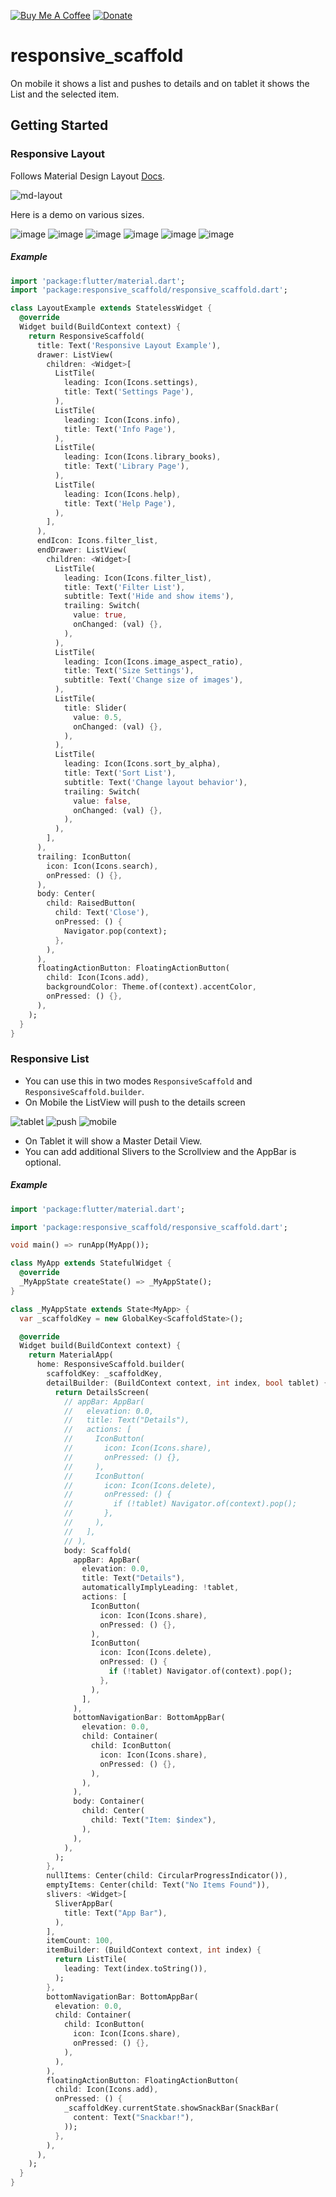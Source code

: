 [![Buy Me A Coffee](https://img.shields.io/badge/Donate-Buy%20Me%20A%20Coffee-yellow.svg)](https://www.buymeacoffee.com/rodydavis)
[![Donate](https://img.shields.io/badge/Donate-PayPal-green.svg)](https://www.paypal.com/cgi-bin/webscr?cmd=_s-xclick&hosted_button_id=WSH3GVC49GNNJ)

# responsive_scaffold

On mobile it shows a list and pushes to details and on tablet it shows the List and the selected item.

## Getting Started

### Responsive Layout

Follows Material Design Layout [Docs](https://material.io/design/layout/responsive-layout-grid.html#grid-behavior). 

![md-layout](https://github.com/AppleEducate/plugins/blob/master/packages/responsive_scaffold/screenshots/layout/md-layout.gif)

Here is a demo on various sizes.

![image](https://github.com/AppleEducate/plugins/blob/master/packages/responsive_scaffold/screenshots/layout/1.png)
![image](https://github.com/AppleEducate/plugins/blob/master/packages/responsive_scaffold/screenshots/layout/2.png)
![image](https://github.com/AppleEducate/plugins/blob/master/packages/responsive_scaffold/screenshots/layout/6.png)
![image](https://github.com/AppleEducate/plugins/blob/master/packages/responsive_scaffold/screenshots/layout/3.png)
![image](https://github.com/AppleEducate/plugins/blob/master/packages/responsive_scaffold/screenshots/layout/4.png)
![image](https://github.com/AppleEducate/plugins/blob/master/packages/responsive_scaffold/screenshots/layout/5.png)


##### Example

``` dart 
import 'package:flutter/material.dart';
import 'package:responsive_scaffold/responsive_scaffold.dart';

class LayoutExample extends StatelessWidget {
  @override
  Widget build(BuildContext context) {
    return ResponsiveScaffold(
      title: Text('Responsive Layout Example'),
      drawer: ListView(
        children: <Widget>[
          ListTile(
            leading: Icon(Icons.settings),
            title: Text('Settings Page'),
          ),
          ListTile(
            leading: Icon(Icons.info),
            title: Text('Info Page'),
          ),
          ListTile(
            leading: Icon(Icons.library_books),
            title: Text('Library Page'),
          ),
          ListTile(
            leading: Icon(Icons.help),
            title: Text('Help Page'),
          ),
        ],
      ),
      endIcon: Icons.filter_list,
      endDrawer: ListView(
        children: <Widget>[
          ListTile(
            leading: Icon(Icons.filter_list),
            title: Text('Filter List'),
            subtitle: Text('Hide and show items'),
            trailing: Switch(
              value: true,
              onChanged: (val) {},
            ),
          ),
          ListTile(
            leading: Icon(Icons.image_aspect_ratio),
            title: Text('Size Settings'),
            subtitle: Text('Change size of images'),
          ),
          ListTile(
            title: Slider(
              value: 0.5,
              onChanged: (val) {},
            ),
          ),
          ListTile(
            leading: Icon(Icons.sort_by_alpha),
            title: Text('Sort List'),
            subtitle: Text('Change layout behavior'),
            trailing: Switch(
              value: false,
              onChanged: (val) {},
            ),
          ),
        ],
      ),
      trailing: IconButton(
        icon: Icon(Icons.search),
        onPressed: () {},
      ),
      body: Center(
        child: RaisedButton(
          child: Text('Close'),
          onPressed: () {
            Navigator.pop(context);
          },
        ),
      ),
      floatingActionButton: FloatingActionButton(
        child: Icon(Icons.add),
        backgroundColor: Theme.of(context).accentColor,
        onPressed: () {},
      ),
    );
  }
}


```

### Responsive List

* You can use this in two modes `ResponsiveScaffold` and `ResponsiveScaffold.builder`.
* On Mobile the ListView will push to the details screen

![tablet](https://github.com/AppleEducate/plugins/blob/master/packages/responsive_scaffold/screenshots/tablet.png)
![push](https://github.com/AppleEducate/plugins/blob/master/packages/responsive_scaffold/screenshots/push.png)
![mobile](https://github.com/AppleEducate/plugins/blob/master/packages/responsive_scaffold/screenshots/mobile.png)

* On Tablet it will show a Master Detail View.
* You can add additional Slivers to the Scrollview and the AppBar is optional.


##### Example

``` dart 
import 'package:flutter/material.dart';

import 'package:responsive_scaffold/responsive_scaffold.dart';

void main() => runApp(MyApp());

class MyApp extends StatefulWidget {
  @override
  _MyAppState createState() => _MyAppState();
}

class _MyAppState extends State<MyApp> {
  var _scaffoldKey = new GlobalKey<ScaffoldState>();

  @override
  Widget build(BuildContext context) {
    return MaterialApp(
      home: ResponsiveScaffold.builder(
        scaffoldKey: _scaffoldKey,
        detailBuilder: (BuildContext context, int index, bool tablet) {
          return DetailsScreen(
            // appBar: AppBar(
            //   elevation: 0.0,
            //   title: Text("Details"),
            //   actions: [
            //     IconButton(
            //       icon: Icon(Icons.share),
            //       onPressed: () {},
            //     ),
            //     IconButton(
            //       icon: Icon(Icons.delete),
            //       onPressed: () {
            //         if (!tablet) Navigator.of(context).pop();
            //       },
            //     ),
            //   ],
            // ),
            body: Scaffold(
              appBar: AppBar(
                elevation: 0.0,
                title: Text("Details"),
                automaticallyImplyLeading: !tablet,
                actions: [
                  IconButton(
                    icon: Icon(Icons.share),
                    onPressed: () {},
                  ),
                  IconButton(
                    icon: Icon(Icons.delete),
                    onPressed: () {
                      if (!tablet) Navigator.of(context).pop();
                    },
                  ),
                ],
              ),
              bottomNavigationBar: BottomAppBar(
                elevation: 0.0,
                child: Container(
                  child: IconButton(
                    icon: Icon(Icons.share),
                    onPressed: () {},
                  ),
                ),
              ),
              body: Container(
                child: Center(
                  child: Text("Item: $index"),
                ),
              ),
            ),
          );
        },
        nullItems: Center(child: CircularProgressIndicator()),
        emptyItems: Center(child: Text("No Items Found")),
        slivers: <Widget>[
          SliverAppBar(
            title: Text("App Bar"),
          ),
        ],
        itemCount: 100,
        itemBuilder: (BuildContext context, int index) {
          return ListTile(
            leading: Text(index.toString()),
          );
        },
        bottomNavigationBar: BottomAppBar(
          elevation: 0.0,
          child: Container(
            child: IconButton(
              icon: Icon(Icons.share),
              onPressed: () {},
            ),
          ),
        ),
        floatingActionButton: FloatingActionButton(
          child: Icon(Icons.add),
          onPressed: () {
            _scaffoldKey.currentState.showSnackBar(SnackBar(
              content: Text("Snackbar!"),
            ));
          },
        ),
      ),
    );
  }
}

```